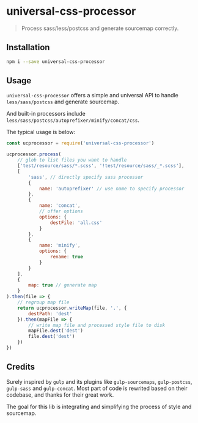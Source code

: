 # universal-css-processor

> Process sass/less/postcss and generate sourcemap correctly.

## Installation

```bash
npm i --save universal-css-processor
```

## Usage

`universal-css-processor` offers a simple and universal API to handle `less/sass/postcss` and generate sourcemap.

And built-in processors include `less/sass/postcss/autoprefixer/minify/concat/css`.

The typical usage is below:

```js
const ucprocessor = require('universal-css-processor')

ucprocessor.process(
    // glob to list files you want to handle
    ['test/resource/sass/*.scss', '!test/resource/sass/_*.scss'],
    [
        'sass', // directly specify sass processor
        {
            name: 'autoprefixer' // use name to specify processor
        },
        {
            name: 'concat',
            // offer options
            options: {
                destFile: 'all.css'
            }
        },
        {
            name: 'minify',
            options: {
                rename: true
            }
        }
    ],
    {
        map: true // generate map
    }
).then(file => {
    // regroup map file
    return ucprocessor.writeMap(file, '.', {
        destPath: 'dest'
    }).then(mapFile => {
        // write map file and processed style file to disk
        mapFile.dest('dest')
        file.dest('dest')
    })
})
```

## Credits

Surely inspired by `gulp` and its plugins like `gulp-sourcemaps`, `gulp-postcss`, `gulp-sass` and `gulp-concat`. Most part of code is rewrited based on their codebase, and thanks for their great work.

The goal for this lib is integrating and simplifying the process of style and sourcemap.
